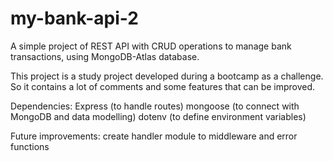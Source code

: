 # my-bank-api-2
A simple project of REST API with CRUD operations to manage bank transactions, using MongoDB-Atlas database.

This project is a study project developed during a bootcamp as a challenge. So it contains a lot of comments and some features that can be improved.


Dependencies: 
Express (to handle routes)
mongoose (to connect with MongoDB and data modelling)
dotenv (to define environment variables)

Future improvements: create handler module to middleware and error functions
